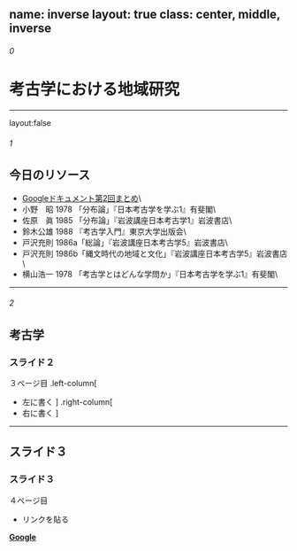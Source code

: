 name: inverse
layout: true
class: center, middle, inverse
---
###### 0
# 考古学における地域研究

---
layout:false
###### 1
## 今日のリソース

* [Googleドキュメント第2回まとめ](https://drive.google.com/open?id=1_qMFArEWT_RzzitbF6cAIs4niIEuXPSqXt0bk1cPApI)\
* 小野　昭 1978 「分布論」『日本考古学を学ぶ1』有斐閣\
* 佐原　眞 1985 「分布論」『岩波講座日本考古学1』岩波書店\
* 鈴木公雄 1988 『考古学入門』東京大学出版会\
* 戸沢充則 1986a「総論」『岩波講座日本考古学5』岩波書店\
* 戸沢充則 1986b「縄文時代の地域と文化」『岩波講座日本考古学5』岩波書店\
* 横山浩一 1978 「考古学とはどんな学問か」『日本考古学を学ぶ1』有斐閣\

---
###### 2
## 考古学
### スライド２
３ページ目
.left-column[
* 左に書く
]
.right-column[
* 右に書く
]

---
## スライド３
### スライド３
４ページ目

* リンクを貼る

__[Google](https://www.google.co.jp/)__

